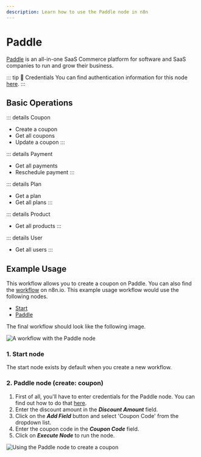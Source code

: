 ```yaml
---
description: Learn how to use the Paddle node in n8n
---
```


# Paddle

[Paddle](https://www.paddle.com/) is an all-in-one SaaS Commerce platform for software and SaaS companies to run and grow their business.

::: tip 🔑 Credentials
You can find authentication information for this node [here](../../../credentials/Paddle/README.md).
:::

## Basic Operations

::: details Coupon
- Create a coupon
- Get all coupons
- Update a coupon
:::

::: details Payment
- Get all payments
- Reschedule payment
:::

::: details Plan
- Get a plan
- Get all plans
:::

::: details Product
- Get all products
:::

::: details User
- Get all users
:::


## Example Usage

This workflow allows you to create a coupon on Paddle. You can also find the [workflow](https://n8n.io/workflows/659) on n8n.io. This example usage workflow would use the following nodes.
- [Start](../../core-nodes/Start/README.md)
- [Paddle]()

The final workflow should look like the following image.

![A workflow with the Paddle node](./workflow.png)

### 1. Start node

The start node exists by default when you create a new workflow.


### 2. Paddle node (create: coupon)

1. First of all, you'll have to enter credentials for the Paddle node. You can find out how to do that [here](../../../credentials/Paddle/README.md).
2. Enter the discount amount in the ***Discount Amount*** field.
3. Click on the ***Add Field*** button and select 'Coupon Code' from the dropdown list.
4. Enter the coupon code in the ***Coupon Code*** field.
5. Click on ***Execute Node*** to run the node.

![Using the Paddle node to create a coupon](./Paddle_node.png)
